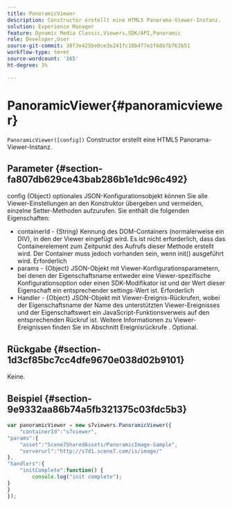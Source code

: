 ```yaml
---
title: PanoramicViewer
description: Constructor erstellt eine HTML5 Panorama-Viewer-Instanz.
solution: Experience Manager
feature: Dynamic Media Classic,Viewers,SDK/API,Panoramic
role: Developer,User
source-git-commit: 38f3e425be0ce3e241fc18b477e3f68b7b763b51
workflow-type: tm+mt
source-wordcount: '165'
ht-degree: 3%

---
```


# PanoramicViewer{#panoramicviewer}

`PanoramicViewer([config])`
Constructor erstellt eine HTML5 Panorama-Viewer-Instanz.

## Parameter {#section-fa807db629ce43bab286b1e1dc96c492}

config
{Object} optionales JSON-Konfigurationsobjekt können Sie alle Viewer-Einstellungen an den Konstruktor übergeben und vermeiden, einzelne Setter-Methoden aufzurufen. Sie enthält die folgenden Eigenschaften:

* containerId - {String} Kennung des DOM-Containers (normalerweise ein DIV), in den der Viewer eingefügt wird. Es ist nicht erforderlich, dass das Containerelement zum Zeitpunkt des Aufrufs dieser Methode erstellt wird. Der Container muss jedoch vorhanden sein, wenn init() ausgeführt wird. Erforderlich
* params - {Object} JSON-Objekt mit Viewer-Konfigurationsparametern, bei denen der Eigenschaftsname entweder eine Viewer-spezifische Konfigurationsoption oder einen SDK-Modifikator ist und der Wert dieser Eigenschaft ein entsprechender settings-Wert ist. Erforderlich
* Handler - {Object} JSON-Objekt mit Viewer-Ereignis-Rückrufen, wobei der Eigenschaftsname der Name des unterstützten Viewer-Ereignisses und der Eigenschaftswert ein JavaScript-Funktionsverweis auf den entsprechenden Rückruf ist. Weitere Informationen zu Viewer-Ereignissen finden Sie im Abschnitt Ereignisrückrufe . Optional.


## Rückgabe {#section-1d3cf85bc7cc4dfe9670e038d02b9101}

Keine.

## Beispiel {#section-9e9332aa86b74a5fb321375c03fdc5b3}

```javascript {.line-numbers}
var panoramicViewer = new s7viewers.PanoramicViewer({
    "containerId":"s7viewer",
"params":{
    "asset":"Scene7SharedAssets/PanoramicImage-Sample",
    "serverurl":"http://s7d1.scene7.com/is/image/"
},
"handlers":{
    "initComplete":function() {
        console.log("init complete");
}
}
});
```
